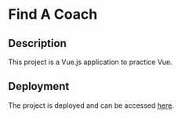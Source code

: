 # Find A Coach

## Description

This project is a Vue.js application to practice Vue.

## Deployment

The project is deployed and can be accessed [here](https://find-a-coach-vue-app-aeff5.web.app/).
